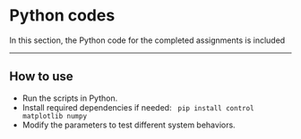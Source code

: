 # Python codes
In this section, the Python code for the completed assignments is included
___
## How to use
- Run the scripts in Python.
- Install required dependencies if needed:
  ``` pip install control matplotlib numpy```
- Modify the parameters to test different system behaviors.

